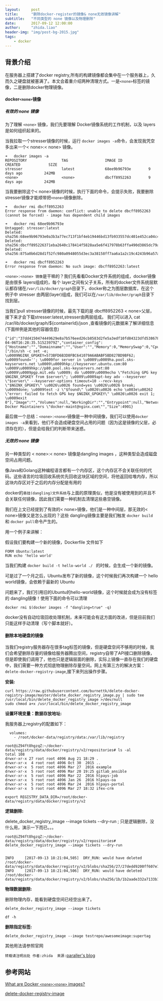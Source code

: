 ```yaml
---
layout:     post
title:      "删除docker-register的镜像& none无效镜像讲解"
subtitle:   "不同类型的 none 镜像以及物理删除"
date:       2017-09-12 12:00:00
author:     "zhida.liao"
header-img: "img/post-bg-2015.jpg"
tags:
    - docker
---
```

  
## 背景介绍

在服务器上搭建了docker registry,所有的构建镜像都会集中在一个服务器上，久而久之硬盘就被塞满了。本文会着重介绍两种清理方式。一是`<none>`标签的镜像，二是删除docker物理镜像。


#### docker`<none>`镜像

##### 有效的 none 镜像

为了理解 `<none>` 镜像，我们先要理解 Docker镜像系统的工作机制，以及 layers是如何组织起来的。

当我拉取一个stresser镜像的时候，运行 `docker images -a`命令，会发现我凭空多出来一个< none>:< none> 镜像。

```
➜   docker images -a
REPOSITORY                TAG                 IMAGE ID            CREATED             SIZE
stresser                  latest              68ee9b96793e        9 days ago          242MB
<none>                    <none>              dbcff8952263        9 days ago          242MB
```

当我要删除这个< none>镜像的时候，执行下面的命令，会提示失败，我要删除stresser镜像才能顺带把`<none>`镜像删除。

```
➜   docker rmi dbcff8952263
Error response from daemon: conflict: unable to delete dbcff8952263 (cannot be forced) - image has dependent child images

➜   docker rmi 68ee9b96793e
Untagged: stresser:latest
Deleted: sha256:68ee9b96793e0a3b3a77ec713f1bf4eb19446bd13fb933557dc401e452ca04c4
Deleted: sha256:dbcff895226371eba2640c178414f5828aa5e6f417978b63ffa490d3865dc79a
Deleted: sha256:875a0b6d28d1f52fc980a0948055d3ec3a38158ff7aa6a1a2c19c4243b96a57a

➜   docker rmi dbcff8952263
Error response from daemon: No such image: dbcff8952263:latest
```


`<none>:<none> 镜像`是干嘛的？我们先看看Docker文件系统的组成，docker镜像是由很多 layers组成的，每个 layer之间有父子关系，所有的docker文件系统层默认都存储在`/var/lib/docker/graph`目录下，docker称之为图层数据库，在这个例子中 stresser 由两层(layer)组成，我们可以在`/var/lib/docker/graph`目录下找到层。

当我们pull stresser镜像的时候，最先下载的是 dbcff8952263 < none>父层，接下来才会下载stresser:latest,stresser由两层组成。
我们可以进入 cat /car/lib/docker/graph/${containerId}/json ,查看镜像的元数据来了解详细信息(下面样例是其他的容器信息)

```
{"id":"37dd4150474449629e8a7b576eed26cb8583d2fe5a3edf10fd84323dfd538678","parent":"5cf74bcb1bde2e2249824a682f45235954543a5d57081db22c96402342db49e9","created":"2017-04-06T16:28:35.51523979Z","container_config":{"Hostname":"","Domainname":"","User":"","Memory":0,"MemorySwap":0,"CpuShares":0,"Cpuset":"","AttachStdin":false,"AttachStdout":false,"AttachStderr":false,"PortSpecs":null,"ExposedPorts":null,"Tty":false,"OpenStdin":false,"StdinOnce":false,"Env":null,"Cmd":["/bin/sh -c set -e; \u0009NGINX_GPGKEY=573BFD6B3D8FBC641079A6ABABF5BD827BD9BF62; \u0009found=''; \u0009for server in \u0009\u0009ha.pool.sks-keyservers.net \u0009\u0009hkp://keyserver.ubuntu.com:80 \u0009\u0009hkp://p80.pool.sks-keyservers.net:80 \u0009\u0009pgp.mit.edu \u0009; do \u0009\u0009echo \"Fetching GPG key $NGINX_GPGKEY from $server\"; \u0009\u0009apt-key adv --keyserver \"$server\" --keyserver-options timeout=10 --recv-keys \"$NGINX_GPGKEY\" \u0026\u0026 found=yes \u0026\u0026 break; \u0009done; \u0009test -z \"$found\" \u0026\u0026 echo \u003e\u00262 \"error: failed to fetch GPG key $NGINX_GPGKEY\" \u0026\u0026 exit 1; \u0009exit 0"],"Image":"","Volumes":null,"WorkingDir":"","Entrypoint":null,"NetworkDisabled":false,"MacAddress":"","OnBuild":null,"Labels":null},"author":"NGINX Docker Maintainers \"docker-maint@nginx.com\"","Size":4901}
```

最后做一个总结：`<none>:<none>`镜像是一种中间镜像，我们可以使用`docker images -a`来看到，他们不会造成硬盘空间占用的问题（因为这是镜像的父层，必须存在的），但是会给我们的判断带来迷惑。


##### 无效的 none 镜像

另一种类型的 < none>:< none> 镜像是dangling images ，这种类型会造成磁盘空间占用问题。

像Java和Golang这种编程语言都有一个内存区，这个内存区不会关联任何的代码。这些语言的垃圾回收系统优先回收这块区域的空间，将他返回给堆内存，所以这块内存区对于之后的内存分配是有用的

docker的`悬挂(dangling)文件系统`与上面的原理类似，他是没有被使用到的并且不会关联任何镜像，因此我们需要一种机制去清理这些悬空镜像。

我们在上文已经提到了有效的< none>镜像，他们是一种中间层，那无效的< none>镜像又是怎么出现的？这些 dangling镜像主要是我们触发 `docker build` 和 `docker pull`命令产生的。

用一个例子来讲解：

假设我们要构建一个新的镜像，Dockerfile 文件如下

```
FORM Ubuntu:latest
RUN echo 'hello world'
```

当我们构建 `docker build -t hello-world ./ ` 的时候，会生成一个新的镜像。

可是过了一个月之后，Ubuntu发布了新的镜像，这个时候我们再次构建一个 hello world镜像，会依赖于最新的 Ubuntu

问题来了，我们引用旧的Ubuntu的hello-world镜像，这个时候就会成为没有标签的 dangling镜像！使用下面的命令可以清理

```
docker rmi $(docker images -f "dangling=true" -q)
```

docker没有自动垃圾回收处理机制，未来可能会有这方面的改进，但是目前我们只能这样手动清理（写个脚本就好）。



#### 删除本地硬盘的镜像

当我们registry服务器存在很多tag标签的镜像，但是硬盘空间不够用的时候，我们会希望删除存量的镜像给服务器腾出空间，registry自带了API接口删除镜像，但是即使我们调用了，他也只是逻辑层面的删除，实际上镜像一直存在我们的硬盘中，我们需要一种方式彻底物理删除存量空间。网上有第三方的解决方案：`delete-docker-registry-image`,接下来列出操作步骤。


**安装:**

```
curl https://raw.githubusercontent.com/burnettk/delete-docker-registry-image/master/delete_docker_registry_image.py | sudo tee /usr/local/bin/delete_docker_registry_image >/dev/null
sudo chmod a+x /usr/local/bin/delete_docker_registry_image
```

**设置环境变量：数据存放地址:**

我服务器上registry的配置如下：

```
  volumes:
    - /root/docker-data/registry/data:/var/lib/registry
```

```
root@iZ94ft8hgzqZ:~/docker-data/registry/data/docker/registry/v2/repositories# ls -al
total 108
drwxr-xr-x 27 root root 4096 Aug 21 18:29 .
drwxr-xr-x  4 root root 4096 Oct 30  2015 ..
drwxr-xr-x  5 root root 4096 Mar 27  2016 example
drwxr-xr-x  5 root root 4096 Mar 20 19:25 gitlab_ansible
drwxr-xr-x  5 root root 4096 Mar 22  2016 hlpays-job
drwxr-xr-x  5 root root 4096 Jan 26  2016 hlpays-oa
drwxr-xr-x  5 root root 4096 Mar 24  2016 hlpays-portal
drwxr-xr-x  5 root root 4096 Mar 27 18:32 ifex-crm
```

```
export REGISTRY_DATA_DIR=/root/docker-data/registry/data/docker/registry/v2
```

**逻辑删除:**

delete_docker_registry_image --image tickets --dry-run ; 只是逻辑删除，没什么用，演示一下而已。。。
```
root@iZ94ft8hgzqZ:~/docker-data/registry/data/docker/registry/v2/repositories# delete_docker_registry_image --image tickets --dry-run


INFO     [2017-09-13 18:21:04,505]  DRY_RUN: would have deleted /root/docker-data/registry/data/docker/registry/v2/blobs/sha256/27/27dedd9200ff607e76eb9d0e10beb103f53551e4ed39829d767cfbc208b79581
INFO     [2017-09-13 18:21:04,506]  DRY_RUN: would have deleted /root/docker-data/registry/data/docker/registry/v2/blobs/sha256/1b/1b2aade332a7133b1a03cae7695a3dcf9413dd017ff41f35a1bb1506becbacf3

```

**物理数据删除:**

删除物理内存，能看到硬盘空间已经空出来了。

```
delete_docker_registry_image --image tickets

df -h    
```


**删除指定标签:**

```
delete_docker_registry_image --image testrepo/awesomeimage:supertag
```

其他用法请参照官网

`转载请注明出处 作者:zhida  来源:`[paraller's blog](http://www.paraller.com)


## 参考网站

[What are Docker `<none>`:`<none>` images?](https://www.projectatomic.io/blog/2015/07/what-are-docker-none-none-images/)

[delete-docker-registry-image](https://github.com/burnettk/delete-docker-registry-image)



